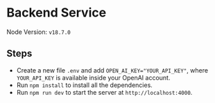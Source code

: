 # Backend Service

Node Version: `v18.7.0`

## Steps
- Create a new file `.env` and add `OPEN_AI_KEY="YOUR_API_KEY"`, where `YOUR_API_KEY` is available inside your OpenAI account. 
- Run `npm install` to install all the dependencies.
- Run `npm run dev` to start the server at `http://localhost:4000`.